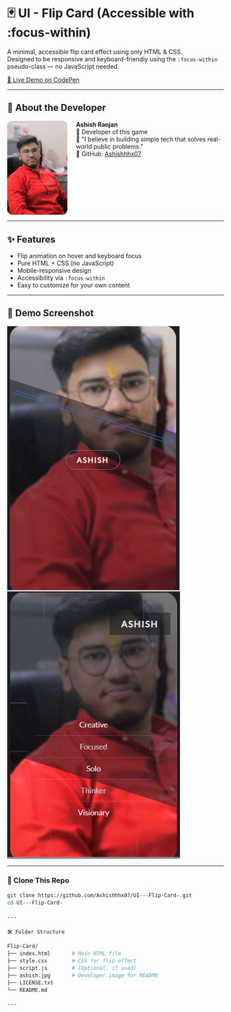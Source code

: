 # 🃏 UI - Flip Card (Accessible with :focus-within)

A minimal, accessible flip card effect using only HTML & CSS.  
Designed to be responsive and keyboard-friendly using the `:focus-within` pseudo-class — no JavaScript needed.

[🔗 Live Demo on CodePen](https://codepen.io/giellzsf-the-bashful/pen/xbGBZPP)

---

## 👤 About the Developer

<img src="ashish.jpg" alt="Ashish Ranjan" width="140" style="border-radius: 12px; margin-right: 20px;" align="left" />

**Ashish Ranjan**  
🚀 Developer of this game  
💬 "I believe in building simple tech that solves real-world public problems."  
🔗 GitHub: [Ashishhhx07](https://github.com/Ashishhhx07)

<br clear="left" />

---


## ✨ Features

- Flip animation on hover and keyboard focus
- Pure HTML + CSS (no JavaScript)
- Mobile-responsive design
- Accessibility via `:focus-within`
- Easy to customize for your own content

---

## 📸 Demo Screenshot


![Flip Card Screenshot](SS1.png)
![Flip Card Screenshot](SS2.png)

---

### 📁 Clone This Repo
```bash
git clone https://github.com/Ashishhhx07/UI---Flip-Card-.git
cd UI---Flip-Card-

---

🛠️ Folder Structure

Flip-Card/
├── index.html       # Main HTML file
├── style.css        # CSS for flip effect
├── script.js        # (Optional, if used)
├── ashish.jpg       # Developer image for README
├── LICENSE.txt
└── README.md

---
